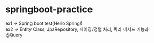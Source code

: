# springboot-practice
ex1 -> Spring boot test(Hello Spring!)
<br>
ex2 -> Entity Class, JpaRepository, 페이징/정렬 처리, 쿼리 메서드 기능과 @Query
